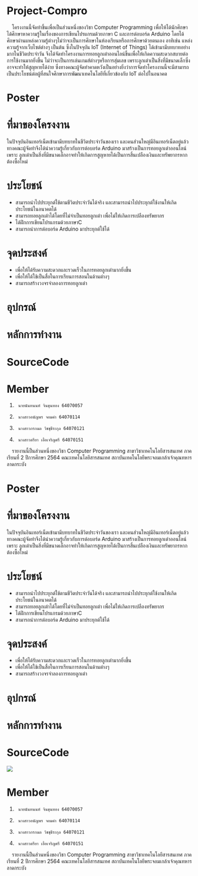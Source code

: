 # Project-Compro
&emsp;โครงงานนี้จัดทำขึ้นเพื่อเป็นส่วนหนึ่งของวิชา Computer Programming เพื่อให้ได้นักศึกษาได้ศึกษาหาความรู้ในเรื่องของการเขียนโปรแกรมด้วยภาษา C และการต่อบอร์ด Arduino โดยได้ศึกษาผ่านแหล่งความรู้ต่างๆไม่ว่าจะเป็นการศึกษาในห้องเรียนหรือการศึกษาด้วยตนเอง อาทิเช่น แหล่งความรู้จากเว็บไซต์ต่างๆ เป็นต้น ซึ่งในปัจจุบัน IoT (Internet of Things) ได้เข้ามามีบทบาทอย่างมากในชีวิตประจำวัน จึงได้จัดทำโครงงานการทอยลูกเต๋าออนไลน์ขึ้นเพื่อให้เกิดความสะดวกสบายต่อการใช้งานมากยิ่งขึ้น ไม่ว่าจะเป็นการเล่นเกมส์ต่างๆหรือการสุ่มเลข เพราะลูกเต๋าเป็นสิ่งที่มีขนาดเล็กซึ่งอาจจะทำให้สูญหายได้ง่าย ซึ่งทางคณะผู้จัดทำคาดหวังเป็นอย่างยิ่งว่าการจัดทำโครงงานนี้จะมีสามารถเป็นประโยชน์ต่อผู้ที่สนใจศึกษาการพัฒนาเทคโนโลยีที่เกี่ยวข้องกับ IoT ต่อไปในอนาคต
# Poster
# ที่มาของโครงงาน
  ในปัจจุบันอินเทอร์เน็ตเข้ามามีบทบาทในชีวิตประจำวันของเรา และคนส่วนใหญ่มีอินเทอร์เน็ตอยู่แล้ว ทางคณะผู้จัดทำจึงได้นำความรู้เกี่ยวกับการต่อบอร์ด
Arduino มาสร้างเป็นการทอยลูกเต๋าออนไลน์ เพราะ ลูกเต๋าเป็นสิ่งที่มีขนาดเล็กอาจทำให้เกิดการสูญหายได้เป็นการสิ้นเปลืองเงินและทรัพยากรหากต้องซื้อใหม่
# ประโยชน์
- สามารถนำไปประยุกต์ใช้ตามชีวิตประจำวันได้จริง และสามารถนำไปประยุกต์ใช้งานให้เกิดประโยชน์ในอนาคตได้
- สามารถทอยลูกเต๋าได้โดยที่ไม่จำเป็นทอยลูกเต๋า เพื่อไม่ให้เกิดการเปลืองทรัพยากร
- ได้ฝึกการเขียนโปรแกรมด้วยภาษาC
- สามารถนำการต่อบอร์ด Arduino มาประยุกต์ใช้ได้
# จุดประสงค์
- เพื่อให้ได้รับความสะดวกและรวดเร็วในการทอยลูกเต๋ามากยิ่งขึ้น
- เพื่อให้ได้ใช้เป็นสื่อในการเรียนการสอนในด้านต่างๆ
- สามารถสร้างวงจรจำลองการทอยลูกเต๋า
# อุปกรณ์
# หลักการทำงาน
# SourceCode

# Member
1.      นายนันทนนท์ จินขุนทอง 64070057
2.      นางสาวอนัญพร จอมคำ 64070114
3.      นางสาวกรกมล วิชชุธีระกุล 64070121
4.      นางสาวตรียา เอื้อเจริญศรี 64070151
&emsp;รายงานนี้ป็นส่วนหนึ่งของวิชา Computer Programming สาขาวิชาเทคโนโลยีสารสนเทศ ภาคเรียนที่ 2 ปีการศึกษา 2564
คณะเทคโนโลยีสารสนเทศ สถาบันเทคโนโลยีพระจอมเกล้าเจ้าคุณทหารลาดกระบัง

# Poster
# ที่มาของโครงงาน
  ในปัจจุบันอินเทอร์เน็ตเข้ามามีบทบาทในชีวิตประจำวันของเรา และคนส่วนใหญ่มีอินเทอร์เน็ตอยู่แล้ว ทางคณะผู้จัดทำจึงได้นำความรู้เกี่ยวกับการต่อบอร์ด
Arduino มาสร้างเป็นการทอยลูกเต๋าออนไลน์ เพราะ ลูกเต๋าเป็นสิ่งที่มีขนาดเล็กอาจทำให้เกิดการสูญหายได้เป็นการสิ้นเปลืองเงินและทรัพยากรหากต้องซื้อใหม่
# ประโยชน์
- สามารถนำไปประยุกต์ใช้ตามชีวิตประจำวันได้จริง และสามารถนำไปประยุกต์ใช้งานให้เกิดประโยชน์ในอนาคตได้
- สามารถทอยลูกเต๋าได้โดยที่ไม่จำเป็นทอยลูกเต๋า เพื่อไม่ให้เกิดการเปลืองทรัพยากร
- ได้ฝึกการเขียนโปรแกรมด้วยภาษาC
- สามารถนำการต่อบอร์ด Arduino มาประยุกต์ใช้ได้
# จุดประสงค์
- เพื่อให้ได้รับความสะดวกและรวดเร็วในการทอยลูกเต๋ามากยิ่งขึ้น
- เพื่อให้ได้ใช้เป็นสื่อในการเรียนการสอนในด้านต่างๆ
- สามารถสร้างวงจรจำลองการทอยลูกเต๋า
# อุปกรณ์
# หลักการทำงาน
# SourceCode
<img src="https://cdn.discordapp.com/attachments/963437675103289404/971074275949834280/1.PNG">

# Member
1.      นายนันทนนท์ จินขุนทอง 64070057
2.      นางสาวอนัญพร จอมคำ 64070114
3.      นางสาวกรกมล วิชชุธีระกุล 64070121
4.      นางสาวตรียา เอื้อเจริญศรี 64070151
&emsp;รายงานนี้ป็นส่วนหนึ่งของวิชา Computer Programming สาขาวิชาเทคโนโลยีสารสนเทศ ภาคเรียนที่ 2 ปีการศึกษา 2564
คณะเทคโนโลยีสารสนเทศ สถาบันเทคโนโลยีพระจอมเกล้าเจ้าคุณทหารลาดกระบัง
